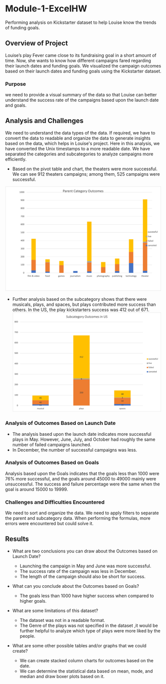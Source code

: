 # Module-1-ExcelHW
Performing analysis on Kickstarter dataset to help Louise know the trends of funding goals.



## Overview of Project
Louise’s play Fever came close to its fundraising goal in a short amount of time. Now, she wants to know how different campaigns fared regarding their launch dates and funding goals. We visualized the campaign outcomes based on their launch dates and funding goals using the Kickstarter dataset. 
### Purpose
 we need to provide a visual summary of the data so that Louise can better understand the success rate of the campaigns based upon the launch date and goals.


## Analysis and Challenges
We need to understand the data types of the data. If required, we have to convert the data to readable and organize the data to generate insights based on the data, which helps in Louise's project. Here in this analysis, we have converted the Unix timestamps to a more readable date.
We have separated the categories and subcategories to analyze campaigns more efficiently.
- Based on the pivot table and chart, the theaters were more successful. We can see 912 theaters campaigns; among them, 525 campaigns were successful.

![image](Category.png)






- Further analysis based on the subcategory shows that there were musicals, plays, and spaces, but plays contributed more success than others. In the US, the play kickstarters success was 412 out of 671.
![image](SubCategory.png)



### Analysis of Outcomes Based on Launch Date
- The analysis based upon the launch date indicates more successful plays in May. However, June, July, and October had roughly the same number of failed campaigns launched. 
- In December, the number of successful campaigns was less.


### Analysis of Outcomes Based on Goals
Analysis based upon the Goals indicates that the goals less than 1000 were 76% more successful, and the goals around 45000 to 49000 mainly were unsuccessful. The success and failure percentage were the same when the goal is around 15000 to 19999. 
### Challenges and Difficulties Encountered
We need to sort and organize the data.
We need to apply filters to separate the parent and subcategory data.
When performing the formulas, more errors were encountered but could solve it.

## Results

- What are two conclusions you can draw about the Outcomes based on Launch Date?
   - Launching the campaign in May and June was more successful.
   - The success rate of the campaign was less in December.
   - The length of the campaign should also be short for success.

- What can you conclude about the Outcomes based on Goals?
    - The goals less than 1000 have higher success when compared to higher goals.

- What are some limitations of this dataset?
  - The dataset was not in a readable format.
  - The Genre of the plays was not specified in the dataset ,it would be further helpful to analyze which type of plays were more liked by the people.



- What are some other possible tables and/or graphs that we could create?
  - We can create stacked column charts for outcomes based on the date.
  - We can determine the statistical data based on mean, mode, and median and draw boxer plots based on it.


